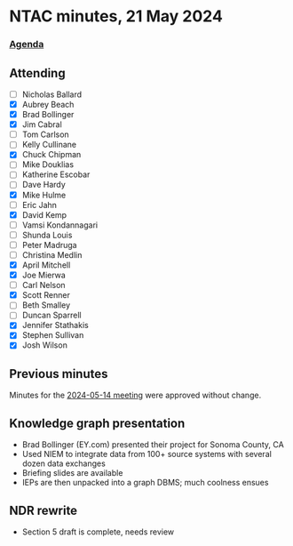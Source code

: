 # NTAC minutes, 21 May 2024

### [Agenda](2024-05-21-agenda.md)

## Attending

- [ ] Nicholas Ballard
- [x] Aubrey Beach
- [x] Brad Bollinger
- [x] Jim Cabral
- [ ] Tom Carlson
- [ ] Kelly Cullinane
- [x] Chuck Chipman
- [ ] Mike Douklias
- [ ] Katherine Escobar
- [ ] Dave Hardy
- [x] Mike Hulme
- [ ] Eric Jahn
- [x] David Kemp
- [ ] Vamsi Kondannagari
- [ ] Shunda Louis
- [ ] Peter Madruga
- [ ] Christina Medlin
- [x] April Mitchell
- [x] Joe Mierwa
- [ ] Carl Nelson
- [x] Scott Renner
- [ ] Beth Smalley
- [ ] Duncan Sparrell
- [x] Jennifer Stathakis
- [x] Stephen Sullivan
- [x] Josh Wilson

## Previous minutes

Minutes for the [2024-05-14 meeting](2024-05-14-minutes.md) were approved without change.

## Knowledge graph presentation

* Brad Bollinger (EY.com) presented their project for Sonoma County, CA
* Used NIEM to integrate data from 100+ source systems with several dozen data exchanges
* Briefing slides are available
* IEPs are then unpacked into a graph DBMS; much coolness ensues

## NDR rewrite

* Section 5 draft is complete, needs review

